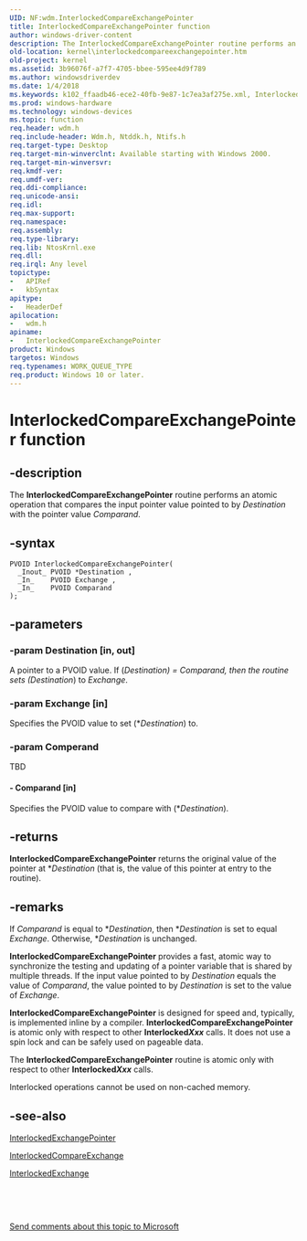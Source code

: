 ```yaml
---
UID: NF:wdm.InterlockedCompareExchangePointer
title: InterlockedCompareExchangePointer function
author: windows-driver-content
description: The InterlockedCompareExchangePointer routine performs an atomic operation that compares the input pointer value pointed to by Destination with the pointer value Comparand.
old-location: kernel\interlockedcompareexchangepointer.htm
old-project: kernel
ms.assetid: 3b96076f-a7f7-4705-bbee-595ee4d9f789
ms.author: windowsdriverdev
ms.date: 1/4/2018
ms.keywords: k102_ffaadb46-ece2-40fb-9e87-1c7ea3af275e.xml, InterlockedCompareExchangePointer routine [Kernel-Mode Driver Architecture], wdm/InterlockedCompareExchangePointer, InterlockedCompareExchangePointer, kernel.interlockedcompareexchangepointer
ms.prod: windows-hardware
ms.technology: windows-devices
ms.topic: function
req.header: wdm.h
req.include-header: Wdm.h, Ntddk.h, Ntifs.h
req.target-type: Desktop
req.target-min-winverclnt: Available starting with Windows 2000.
req.target-min-winversvr: 
req.kmdf-ver: 
req.umdf-ver: 
req.ddi-compliance: 
req.unicode-ansi: 
req.idl: 
req.max-support: 
req.namespace: 
req.assembly: 
req.type-library: 
req.lib: NtosKrnl.exe
req.dll: 
req.irql: Any level
topictype:
-	APIRef
-	kbSyntax
apitype:
-	HeaderDef
apilocation:
-	wdm.h
apiname:
-	InterlockedCompareExchangePointer
product: Windows
targetos: Windows
req.typenames: WORK_QUEUE_TYPE
req.product: Windows 10 or later.
---
```


# InterlockedCompareExchangePointer function


## -description


The <b>InterlockedCompareExchangePointer</b> routine performs an atomic operation that compares the input pointer value pointed to by <i>Destination</i> with the pointer value <i>Comparand</i>.


## -syntax


````
PVOID InterlockedCompareExchangePointer(
  _Inout_ PVOID *Destination ,
  _In_    PVOID Exchange ,
  _In_    PVOID Comparand
);
````


## -parameters




### -param Destination [in, out]

A pointer to a PVOID value. If (*<i>Destination</i>) = <i>Comparand</i>, then the routine sets (*<i>Destination</i>) to <i>Exchange</i>.


### -param Exchange [in]

Specifies the PVOID value to set (*<i>Destination</i>) to.


### -param Comperand

TBD



#### - Comparand [in]

Specifies the PVOID value to compare with (*<i>Destination</i>).


## -returns


<b>InterlockedCompareExchangePointer</b> returns the original value of the pointer at *<i>Destination</i> (that is, the value of this pointer at entry to the routine).



## -remarks


If <i>Comparand</i> is equal to *<i>Destination</i>, then *<i>Destination</i> is set to equal <i>Exchange</i>. Otherwise, *<i>Destination</i> is unchanged.

<b>InterlockedCompareExchangePointer</b> provides a fast, atomic way to synchronize the testing and updating of a pointer variable that is shared by multiple threads. If the input value pointed to by <i>Destination</i> equals the value of <i>Comparand</i>, the value pointed to by <i>Destination</i> is set to the value of <i>Exchange</i>.

<b>InterlockedCompareExchangePointer</b> is designed for speed and, typically, is implemented inline by a compiler. <b>InterlockedCompareExchangePointer</b> is atomic only with respect to other <b>Interlocked<i>Xxx</i></b> calls. It does not use a spin lock and can be safely used on pageable data.

The <b>InterlockedCompareExchangePointer</b> routine is atomic only with respect to other <b>Interlocked<i>Xxx</i></b> calls.

Interlocked operations cannot be used on non-cached memory. 



## -see-also

<a href="..\wdm\nf-wdm-interlockedexchangepointer.md">InterlockedExchangePointer</a>

<a href="..\wdm\nf-wdm-interlockedcompareexchange.md">InterlockedCompareExchange</a>

<a href="..\wdm\nf-wdm-interlockedexchange.md">InterlockedExchange</a>

 

 

<a href="mailto:wsddocfb@microsoft.com?subject=Documentation%20feedback [kernel\kernel]:%20InterlockedCompareExchangePointer routine%20 RELEASE:%20(1/4/2018)&amp;body=%0A%0APRIVACY STATEMENT%0A%0AWe use your feedback to improve the documentation. We don't use your email address for any other purpose, and we'll remove your email address from our system after the issue that you're reporting is fixed. While we're working to fix this issue, we might send you an email message to ask for more info. Later, we might also send you an email message to let you know that we've addressed your feedback.%0A%0AFor more info about Microsoft's privacy policy, see http://privacy.microsoft.com/en-us/default.aspx." title="Send comments about this topic to Microsoft">Send comments about this topic to Microsoft</a>

